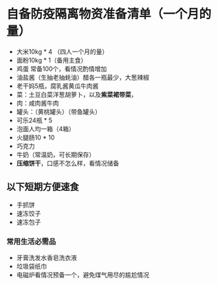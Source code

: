 # 自备防疫隔离物资准备清单（一个月的量）

* 大米10kg * 4 （四人一个月的量）
* 面粉10kg * 1（备用主食）
* 鸡蛋 常备100个，看情况酌情增加
* 油盐酱（生抽老抽蚝油）醋各一瓶最少，大葱辣椒
* 老干妈5瓶，腐乳酱黄瓜牛肉酱
* 菜：土豆白菜洋葱胡萝卜，以及**紫菜裙带菜**，
* 肉：咸肉酱牛肉
* 罐头：（黄桃罐头）（带鱼罐头）
* 可乐24瓶 * 5
* 泡面人均一箱（4箱）
* 火腿肠10 * 10
* 巧克力
* 牛奶（常温奶，可长期保存）
* **压缩饼干**，口感不怎么样，看情况储备

## 以下短期方便速食

* 手抓饼
* 速冻饺子
* 速冻包子


### 常用生活必需品

* 牙膏洗发水香皂洗衣液
* 垃圾袋纸巾
* 电磁炉看情况预备一个，避免煤气用尽的尴尬情况


